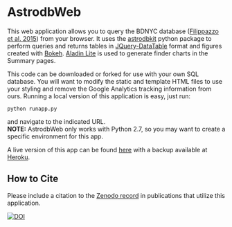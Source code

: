 # AstrodbWeb

This web application allows you to query the BDNYC database ([Filippazzo et al. 2015](http://adsabs.harvard.edu/abs/2015ApJ...810..158F)) from your browser. 
It uses the [astrodbkit](https://github.com/BDNYC/astrodbkit) python package to perform queries and returns tables in [JQuery-DataTable](http://datatables.net/) format and 
figures created with [Bokeh](http://bokeh.pydata.org/en/latest/). [Aladin Lite](http://aladin.u-strasbg.fr/AladinLite/doc/) is used to generate finder charts in the Summary pages.  

This code can be downloaded or forked for use with your own SQL database. 
You will want to modify the static and template HTML files to use your styling and 
remove the Google Analytics tracking information from ours. 
Running a local version of this application is easy, just run:   
```
python runapp.py
```
and navigate to the indicated URL.  
**NOTE:** AstrodbWeb only works with Python 2.7, so you may want to create a specific environment for this app.

A live version of this app can be found [here](http://database.bdnyc.org) with a backup available at [Heroku](http://bdnyc-app.herokuapp.com/).

## How to Cite

Please include a citation to the [Zenodo record](http://dx.doi.org/10.5281/zenodo.47866) in publications that utilize this application.

[![DOI](https://zenodo.org/badge/4730/dr-rodriguez/AstrodbWeb.svg)](https://zenodo.org/badge/latestdoi/4730/dr-rodriguez/AstrodbWeb)